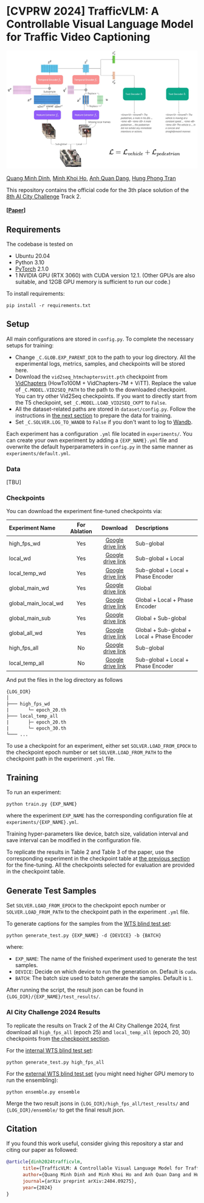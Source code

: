# [CVPRW 2024] TrafficVLM: A Controllable Visual Language Model for Traffic Video Captioning

![arch](images/arch.jpg)

[Quang Minh Dinh](https://github.com/quangminhdinh), [Minh Khoi Ho](https://github.com/hmkhoi2701), [Anh Quan Dang](https://github.com/quandang246), [Hung Phong Tran](https://github.com/hungphongtrn)

This repository contains the official code for the 3th place solution of the [8th AI City Challenge](https://www.aicitychallenge.org/) Track 2.

#### \[[Paper](https://arxiv.org/abs/2404.09275)\]
<!-- #### [Paper](https://arxiv.org/abs/2404.09275) | [Slide](bla) | [Poster](bla) | Primary contact: [Quang Minh Dinh](https://github.com/quangminhdinh)  -->

## Requirements

The codebase is tested on

* Ubuntu 20.04
* Python 3.10
* [PyTorch](https://pytorch.org/) 2.1.0
* 1 NVIDIA GPU (RTX 3060) with CUDA version 12.1. (Other GPUs are also suitable, and 12GB GPU memory is sufficient to run our code.)

To install requirements:

```shell
pip install -r requirements.txt
```

## Setup

All main configurations are stored in `config.py`. To complete the necessary setups for training:

* Change `_C.GLOB.EXP_PARENT_DIR` to the path to your log directory. All the experimental logs, metrics, samples, and checkpoints will be stored here.
* Download the `vid2seq_htmchaptersvitt.pth` checkpoint from [VidChapters](https://github.com/antoyang/VidChapters?tab=readme-ov-file#model-checkpoints) (HowTo100M + VidChapters-7M + ViTT). Replace the value of `_C.MODEL.VID2SEQ_PATH` to the path to the downloaded checkpoint. You can try other Vid2Seq checkpoints. If you want to directly start from the T5 checkpoint, set `_C.MODEL.LOAD_VID2SEQ_CKPT` to `False`.
* All the dataset-related paths are stored in `dataset/config.py`. Follow the instructions in [the next section](#data) to prepare the data for training.
* Set `_C.SOLVER.LOG_TO_WANDB` to `False` if you don't want to log to [Wandb](https://wandb.ai/).

Each experiment has a configuration `.yml` file located in `experiments/`. You can create your own experiment by adding a `{EXP_NAME}.yml` file and overwrite the default hyperparameters in `config.py` in the same manner as `experiments/default.yml`.

### Data

[TBU]

### Checkpoints

You can download the experiment fine-tuned checkpoints via:

| Experiment Name | For Ablation |                          Download                           |               Descriptions                 | 
| :-------- | :-----------: | :----------------------------------------------------------: | :--------------------------------------| 
| high_fps_wd | Yes | [Google drive link](https://drive.google.com/drive/folders/1KKxZfn0kDmBGMGg5AewjoJUdq6Kx_Fxh?usp=drive_link) | Sub-global |
| local_wd | Yes | [Google drive link](https://drive.google.com/drive/folders/1s38hm-1_gwbCWhvw050ujf3GAZ_urrDF?usp=drive_link) | Sub-global + Local |
| local_temp_wd | Yes | [Google drive link](https://drive.google.com/drive/folders/1RmKg3HNgwvdIQT0xARoaqa4Y5_HIQ5aZ?usp=drive_link) | Sub-global + Local + Phase Encoder |
| global_main_wd | Yes | [Google drive link](https://drive.google.com/drive/folders/1e6fm9qhtsK5HKonneKsxX8GBwlVUTtbg?usp=drive_link) | Global |
| global_main_local_wd | Yes | [Google drive link](https://drive.google.com/drive/folders/1bbo5WmSpHdUXuJBfB1AOWIlGs0rvf0sz?usp=drive_link) | Global + Local + Phase Encoder |
| global_main_sub | Yes | [Google drive link](https://drive.google.com/drive/folders/1jfirYcDvf8dgtEjo-yF_hvirjJxQy75Z?usp=drive_link) | Global + Sub-global |
| global_all_wd | Yes | [Google drive link](https://drive.google.com/drive/folders/12HiRFBtoC7YYSbImUUF3kpV-uv9uW3l_?usp=drive_link) | Global + Sub-global + Local + Phase Encoder |
| high_fps_all | No | [Google drive link](https://drive.google.com/drive/folders/1PJjl4rTvGP-PqBESYiPk4SfPZJWuA9W0?usp=drive_link) | Sub-global |
| local_temp_all | No | [Google drive link](https://drive.google.com/drive/folders/1pCuQxsSUx9vNizdsJ2HNKVrh0I9pj073?usp=drive_link) | Sub-global + Local + Phase Encoder |

And put the files in the log directory as follows

```
{LOG_DIR}
│
├─── high_fps_wd
|       └─ epoch_20.th
├─── local_temp_all
|       ├─ epoch_20.th
|       └─ epoch_30.th
└─── ...
```

To use a checkpoint for an experiment, either set `SOLVER.LOAD_FROM_EPOCH` to the checkpoint epoch number or set `SOLVER.LOAD_FROM_PATH` to the checkpoint path in the experiment `.yml` file.

## Training

To run an experiment:

```shell
python train.py {EXP_NAME}
```

where the experiment `EXP_NAME` has the corresponding configuration file at `experiments/{EXP_NAME}.yml`. 

Training hyper-parameters like device, batch size, validation interval and save interval can be modified in the configuration file.

To replicate the results in Table 2 and Table 3 of the paper, use the corresponding experiment in the checkpoint table at [the previous section](#checkpoints) for the fine-tuning. All the checkpoints selected for evaluation are provided in the checkpoint table.

## Generate Test Samples

Set `SOLVER.LOAD_FROM_EPOCH` to the checkpoint epoch number or `SOLVER.LOAD_FROM_PATH` to the checkpoint path in the experiment `.yml` file.

To generate captions for the samples from the [WTS blind test set](https://github.com/woven-visionai/wts-dataset):

```shell
python generate_test.py {EXP_NAME} -d {DEVICE} -b {BATCH}
```

where:

* `EXP_NAME`: The name of the finished experiment used to generate the test samples.
* `DEVICE`: Decide on which device to run the generation on. Default is `cuda`.
* `BATCH`: The batch size used to batch generate the samples. Default is `1`.

After running the script, the result json can be found in `{LOG_DIR}/{EXP_NAME}/test_results/`.

### AI City Challenge 2024 Results

To replicate the results on Track 2 of the AI City Challenge 2024, first download all `high_fps_all` (epoch 25) and `local_temp_all` (epoch 20, 30) checkpoints from [the checkpoint section](#checkpoints).

For the [internal WTS blind test set](https://github.com/woven-visionai/wts-dataset):

```shell
python generate_test.py high_fps_all
```

For the [external WTS blind test set](https://github.com/woven-visionai/wts-dataset) (you might need higher GPU memory to run the ensembling):

```shell
python ensemble.py ensemble
```

Merge the two result jsons in `{LOG_DIR}/high_fps_all/test_results/` and `{LOG_DIR}/ensemble/` to get the final result json.

## Citation

If you found this work useful, consider giving this repository a star and citing our paper as followed:

```bibtex
@article{dinh2024trafficvlm,
      title={TrafficVLM: A Controllable Visual Language Model for Traffic Video Captioning},
      author={Quang Minh Dinh and Minh Khoi Ho and Anh Quan Dang and Hung Phong Tran},
      journal={arXiv preprint arXiv:2404.09275},
      year={2024}
}
```
